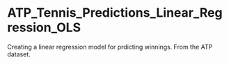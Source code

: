 # ATP_Tennis_Predictions_Linear_Regression_OLS
 Creating a linear regression model for prdicting winnings. From the ATP dataset.

